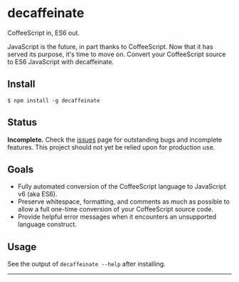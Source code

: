 # decaffeinate

CoffeeScript in, ES6 out.

JavaScript is the future, in part thanks to CoffeeScript. Now that it has served
its purpose, it's time to move on. Convert your CoffeeScript source to ES6
JavaScript with decaffeinate.

## Install

```
$ npm install -g decaffeinate
```

## Status

**Incomplete.** Check the [issues] page for outstanding bugs and incomplete
features. This project should not yet be relied upon for production use.

## Goals

* Fully automated conversion of the CoffeeScript language to JavaScript v6 (aka
  ES6).
* Preserve whitespace, formatting, and comments as much as possible to allow
  a full one-time conversion of your CoffeeScript source code.
* Provide helpful error messages when it encounters an unsupported language
  construct.

## Usage

See the output of `decaffeinate --help` after installing.

<hr>

[issues]: https://github.com/decaffeinate/decaffeinate/issues
